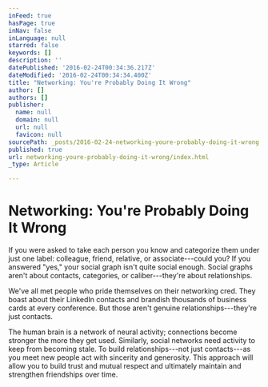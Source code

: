 ```yaml
---
inFeed: true
hasPage: true
inNav: false
inLanguage: null
starred: false
keywords: []
description: ''
datePublished: '2016-02-24T00:34:36.217Z'
dateModified: '2016-02-24T00:34:34.400Z'
title: "Networking: You're Probably Doing It Wrong"
author: []
authors: []
publisher:
  name: null
  domain: null
  url: null
  favicon: null
sourcePath: _posts/2016-02-24-networking-youre-probably-doing-it-wrong.md
published: true
url: networking-youre-probably-doing-it-wrong/index.html
_type: Article

---
```

# Networking: You're Probably Doing It Wrong

If you were asked to take each person you know and categorize them under just one label: colleague, friend, relative, or associate---could you? If you answered "yes," your social graph isn't quite social enough. Social graphs aren't about contacts, categories, or caliber---they're about relationships.

We've all met people who pride themselves on their networking cred. They boast about their LinkedIn contacts and brandish thousands of business cards at every conference. But those aren't genuine relationships---they're just contacts.

The human brain is a network of neural activity; connections become stronger the more they get used. Similarly, social networks need activity to keep from becoming stale. To build relationships---not just contacts---as you meet new people act with sincerity and generosity. This approach will allow you to build trust and mutual respect and ultimately maintain and strengthen friendships over time.